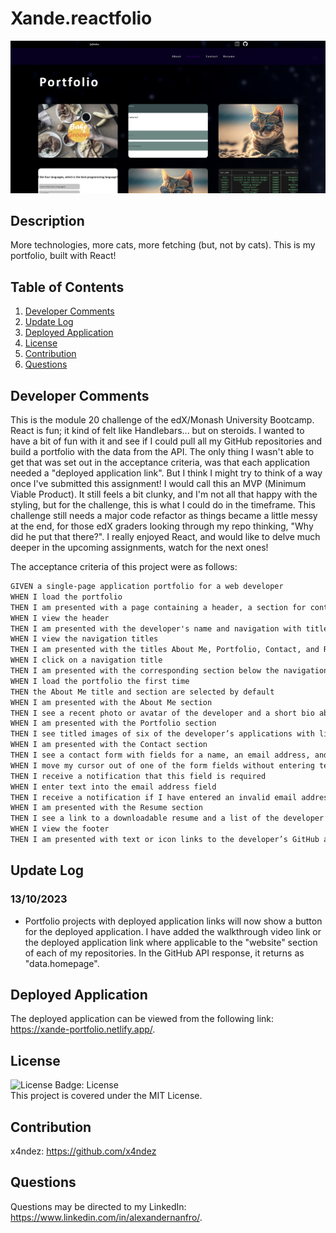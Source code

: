 # Xande.reactfolio

![Screenshot of application](./assets/screenshot.png)

## Description
More technologies, more cats, more fetching (but, not by cats).  This is my portfolio, built with React!

## Table of Contents

1. [Developer Comments](#developer-comments)
2. [Update Log](#update-log)
3. [Deployed Application](#deployed-application)
4. [License](#license)
5. [Contribution](#contribution)
6. [Questions](#questions)

## Developer Comments
This is the module 20 challenge of the edX/Monash University Bootcamp.  React is fun; it kind of felt like Handlebars... but on steroids.  I wanted to have a bit of fun with it and see if I could pull all my GitHub repositories and build a portfolio with the data from the API.  The only thing I wasn't able to get that was set out in the acceptance criteria, was that each application needed a "deployed application link".  But I think I might try to think of a way once I've submitted this assignment!  I would call this an MVP (Minimum Viable Product).  It still feels a bit clunky, and I'm not all that happy with the styling, but for the challenge, this is what I could do in the timeframe.  This challenge still needs a major code refactor as things became a little messy at the end, for those edX graders looking through my repo thinking, "Why did he put that there?".  I really enjoyed React, and would like to delve much deeper in the upcoming assignments, watch for the next ones!

The acceptance criteria of this project were as follows:

```md
GIVEN a single-page application portfolio for a web developer
WHEN I load the portfolio
THEN I am presented with a page containing a header, a section for content, and a footer
WHEN I view the header
THEN I am presented with the developer's name and navigation with titles corresponding to different sections of the portfolio
WHEN I view the navigation titles
THEN I am presented with the titles About Me, Portfolio, Contact, and Resume, and the title corresponding to the current section is highlighted
WHEN I click on a navigation title
THEN I am presented with the corresponding section below the navigation without the page reloading and that title is highlighted
WHEN I load the portfolio the first time
THEN the About Me title and section are selected by default
WHEN I am presented with the About Me section
THEN I see a recent photo or avatar of the developer and a short bio about them
WHEN I am presented with the Portfolio section
THEN I see titled images of six of the developer’s applications with links to both the deployed applications and the corresponding GitHub repository
WHEN I am presented with the Contact section
THEN I see a contact form with fields for a name, an email address, and a message
WHEN I move my cursor out of one of the form fields without entering text
THEN I receive a notification that this field is required
WHEN I enter text into the email address field
THEN I receive a notification if I have entered an invalid email address
WHEN I am presented with the Resume section
THEN I see a link to a downloadable resume and a list of the developer’s proficiencies
WHEN I view the footer
THEN I am presented with text or icon links to the developer’s GitHub and LinkedIn profiles, and their profile on a third platform (Stack Overflow, Twitter) 
```

## Update Log
### 13/10/2023
- Portfolio projects with deployed application links will now show a button for the deployed application. I have added the walkthrough video link or the deployed application link where applicable to the "website" section of each of my repositories. In the GitHub API response, it returns as "data.homepage".

## Deployed Application
The deployed application can be viewed from the following link: <https://xande-portfolio.netlify.app/>.<br>

## License
![License Badge: License](https://img.shields.io/badge/License-MIT-blue)<br>
This project is covered under the MIT License.

## Contribution
x4ndez: <https://github.com/x4ndez>

## Questions
Questions may be directed to my LinkedIn: <https://www.linkedin.com/in/alexandernanfro/>.